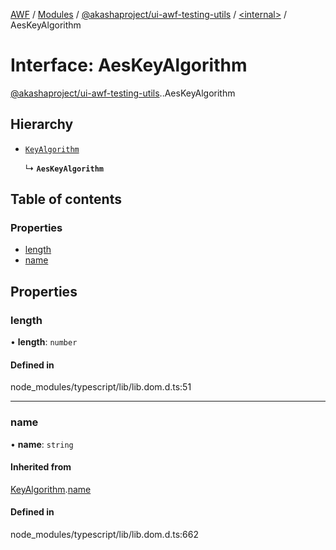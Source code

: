 [AWF](../README.md) / [Modules](../modules.md) / [@akashaproject/ui-awf-testing-utils](../modules/akashaproject_ui_awf_testing_utils.md) / [<internal\>](../modules/akashaproject_ui_awf_testing_utils._internal_.md) / AesKeyAlgorithm

# Interface: AesKeyAlgorithm

[@akashaproject/ui-awf-testing-utils](../modules/akashaproject_ui_awf_testing_utils.md).[<internal>](../modules/akashaproject_ui_awf_testing_utils._internal_.md).AesKeyAlgorithm

## Hierarchy

- [`KeyAlgorithm`](akashaproject_ui_awf_testing_utils._internal_.KeyAlgorithm.md)

  ↳ **`AesKeyAlgorithm`**

## Table of contents

### Properties

- [length](akashaproject_ui_awf_testing_utils._internal_.AesKeyAlgorithm.md#length)
- [name](akashaproject_ui_awf_testing_utils._internal_.AesKeyAlgorithm.md#name)

## Properties

### length

• **length**: `number`

#### Defined in

node_modules/typescript/lib/lib.dom.d.ts:51

___

### name

• **name**: `string`

#### Inherited from

[KeyAlgorithm](akashaproject_ui_awf_testing_utils._internal_.KeyAlgorithm.md).[name](akashaproject_ui_awf_testing_utils._internal_.KeyAlgorithm.md#name)

#### Defined in

node_modules/typescript/lib/lib.dom.d.ts:662
